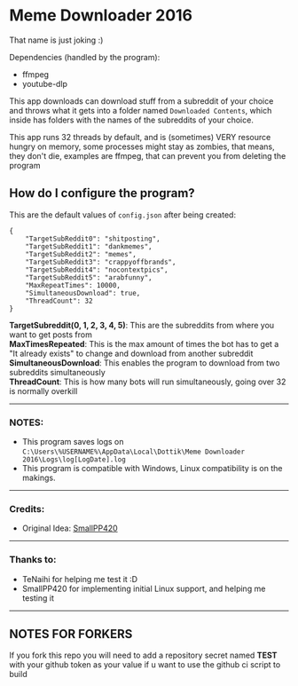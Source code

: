 ﻿# Meme Downloader 2016

That name is just joking :)

Dependencies (handled by the program):

  - ffmpeg
  - youtube-dlp

This app downloads can download stuff from a subreddit of your choice and throws what it gets into a folder named `Downloaded Contents`, which inside has folders with the names of the subreddits of your choice.

This app runs 32 threads by default, and is (sometimes) VERY resource hungry on memory, some processes might stay as zombies, that means, they don't die, examples are ffmpeg, that can prevent you from deleting the program 

## How do I configure the program?

This are the default values of `config.json` after being created:

```
{
	"TargetSubReddit0": "shitposting",
	"TargetSubReddit1": "dankmemes",
	"TargetSubReddit2": "memes",
	"TargetSubReddit3": "crappyoffbrands",
	"TargetSubReddit4": "nocontextpics",
	"TargetSubReddit5": "arabfunny",
	"MaxRepeatTimes": 10000,
	"SimultaneousDownload": true,
	"ThreadCount": 32
}
```
**TargetSubreddit(0, 1, 2, 3, 4, 5)**: This are the subreddits from where you want to get posts from <br>
**MaxTimesRepeated**: This is the max amount of times the bot has to get a "It already exists" to change and download from another subreddit<br>
**SimultaneousDownload**: This enables the program to download from two subreddits simultaneously<br>
**ThreadCount**: This is how many bots will run simultaneously, going over 32 is normally overkill

------------------

### **NOTES**:

  - This program saves logs on `C:\Users\%USERNAME%\AppData\Local\Dottik\Meme Downloader 2016\Logs\log[LogDate].log`
  - This program is compatible with Windows, Linux compatibility is on the makings.

------------------

### **Credits**:

  - Original Idea: [SmallPP420](https://github.com/SmallPP420)

------------------

### **Thanks to**: 

  - TeNaihi for helping me test it :D
  - SmallPP420 for implementing initial Linux support, and helping me testing it

------------------


## NOTES FOR FORKERS

If you fork this repo you will need to add a repository secret named **TEST** with your github token as your value if u want to use the github ci script to build
